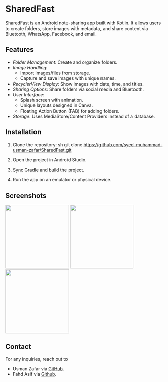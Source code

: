 # SharedFast

SharedFast is an Android note-sharing app built with Kotlin. It allows users to create folders, store images with metadata, and share content via Bluetooth, WhatsApp, Facebook, and email.

## Features

- *Folder Management*: Create and organize folders.
- *Image Handling*:
  - Import images/files from storage.
  - Capture and save images with unique names.
- *RecyclerView Display*: Show images with date, time, and titles.
- *Sharing Options*: Share folders via social media and Bluetooth.
- *User Interface*:
  - Splash screen with animation.
  - Unique layouts designed in Canva.
  - Floating Action Button (FAB) for adding folders.
- *Storage*: Uses MediaStore/Content Providers instead of a database.

## Installation

1. Clone the repository:
   sh
   git clone https://github.com/syed-muhammad-usman-zafar/SharedFast.git
   
2. Open the project in Android Studio.
3. Sync Gradle and build the project.
4. Run the app on an emulator or physical device.

## Screenshots
<img src="https://github.com/user-attachments/assets/d21ee783-5acd-41e5-b57f-53a2d8290c14" width="200">
<img src="https://github.com/user-attachments/assets/b5a9762a-b95d-4657-8af9-01a943441a4c" width="200">
<img src="https://github.com/user-attachments/assets/85dc3f18-1df1-42c4-b934-cc6d0276c9fc" width="200">



## Contact
For any inquiries, reach out to 
- Usman Zafar via [GitHub](https://github.com/syed-muhammad-usman-zafar).
- Fahd Asif via [Github](https://github.com/FahdAsifH2).
